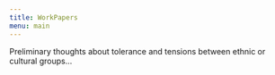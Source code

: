 ```yaml
---
title: WorkPapers
menu: main
---
```


Preliminary thoughts about tolerance and tensions between ethnic or cultural groups...
